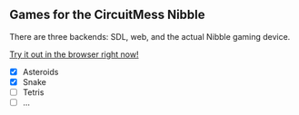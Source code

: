 ## Games for the CircuitMess Nibble

There are three backends:
SDL, web, and the actual Nibble gaming device.

[Try it out in the browser right now!](http://www.langnerd.de/nibble/)

+ [x] Asteroids
+ [x] Snake
+ [ ] Tetris
+ [ ] ...
